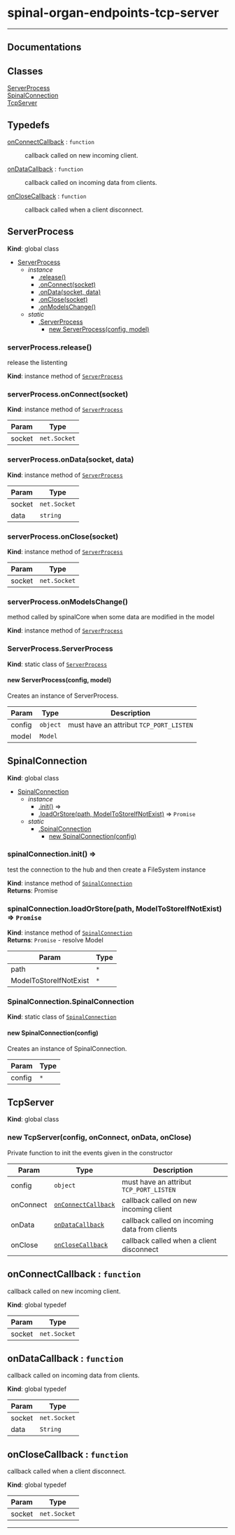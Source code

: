 # spinal-organ-endpoints-tcp-server



* * *

## Documentations

## Classes

<dl>
<dt><a href="#ServerProcess">ServerProcess</a></dt>
<dd></dd>
<dt><a href="#SpinalConnection">SpinalConnection</a></dt>
<dd></dd>
<dt><a href="#TcpServer">TcpServer</a></dt>
<dd></dd>
</dl>

## Typedefs

<dl>
<dt><a href="#onConnectCallback">onConnectCallback</a> : <code>function</code></dt>
<dd><p>callback called on new incoming client.</p>
</dd>
<dt><a href="#onDataCallback">onDataCallback</a> : <code>function</code></dt>
<dd><p>callback called on incoming data from clients.</p>
</dd>
<dt><a href="#onCloseCallback">onCloseCallback</a> : <code>function</code></dt>
<dd><p>callback called when a client disconnect.</p>
</dd>
</dl>

<a name="ServerProcess"></a>

## ServerProcess
**Kind**: global class  

* [ServerProcess](#ServerProcess)
    * _instance_
        * [.release()](#ServerProcess+release)
        * [.onConnect(socket)](#ServerProcess+onConnect)
        * [.onData(socket, data)](#ServerProcess+onData)
        * [.onClose(socket)](#ServerProcess+onClose)
        * [.onModelsChange()](#ServerProcess+onModelsChange)
    * _static_
        * [.ServerProcess](#ServerProcess.ServerProcess)
            * [new ServerProcess(config, model)](#new_ServerProcess.ServerProcess_new)

<a name="ServerProcess+release"></a>

### serverProcess.release()
release the listenting

**Kind**: instance method of [<code>ServerProcess</code>](#ServerProcess)  
<a name="ServerProcess+onConnect"></a>

### serverProcess.onConnect(socket)
**Kind**: instance method of [<code>ServerProcess</code>](#ServerProcess)  

| Param | Type |
| --- | --- |
| socket | <code>net.Socket</code> | 

<a name="ServerProcess+onData"></a>

### serverProcess.onData(socket, data)
**Kind**: instance method of [<code>ServerProcess</code>](#ServerProcess)  

| Param | Type |
| --- | --- |
| socket | <code>net.Socket</code> | 
| data | <code>string</code> | 

<a name="ServerProcess+onClose"></a>

### serverProcess.onClose(socket)
**Kind**: instance method of [<code>ServerProcess</code>](#ServerProcess)  

| Param | Type |
| --- | --- |
| socket | <code>net.Socket</code> | 

<a name="ServerProcess+onModelsChange"></a>

### serverProcess.onModelsChange()
method called by spinalCore when some data are modified in the model

**Kind**: instance method of [<code>ServerProcess</code>](#ServerProcess)  
<a name="ServerProcess.ServerProcess"></a>

### ServerProcess.ServerProcess
**Kind**: static class of [<code>ServerProcess</code>](#ServerProcess)  
<a name="new_ServerProcess.ServerProcess_new"></a>

#### new ServerProcess(config, model)
Creates an instance of ServerProcess.


| Param | Type | Description |
| --- | --- | --- |
| config | <code>object</code> | must have an attribut `TCP_PORT_LISTEN` |
| model | <code>Model</code> |  |

<a name="SpinalConnection"></a>

## SpinalConnection
**Kind**: global class  

* [SpinalConnection](#SpinalConnection)
    * _instance_
        * [.init()](#SpinalConnection+init) ⇒
        * [.loadOrStore(path, ModelToStoreIfNotExist)](#SpinalConnection+loadOrStore) ⇒ <code>Promise</code>
    * _static_
        * [.SpinalConnection](#SpinalConnection.SpinalConnection)
            * [new SpinalConnection(config)](#new_SpinalConnection.SpinalConnection_new)

<a name="SpinalConnection+init"></a>

### spinalConnection.init() ⇒
test the connection to the hub and then create a FileSystem instance

**Kind**: instance method of [<code>SpinalConnection</code>](#SpinalConnection)  
**Returns**: Promise  
<a name="SpinalConnection+loadOrStore"></a>

### spinalConnection.loadOrStore(path, ModelToStoreIfNotExist) ⇒ <code>Promise</code>
**Kind**: instance method of [<code>SpinalConnection</code>](#SpinalConnection)  
**Returns**: <code>Promise</code> - resolve Model  

| Param | Type |
| --- | --- |
| path | <code>\*</code> | 
| ModelToStoreIfNotExist | <code>\*</code> | 

<a name="SpinalConnection.SpinalConnection"></a>

### SpinalConnection.SpinalConnection
**Kind**: static class of [<code>SpinalConnection</code>](#SpinalConnection)  
<a name="new_SpinalConnection.SpinalConnection_new"></a>

#### new SpinalConnection(config)
Creates an instance of SpinalConnection.


| Param | Type |
| --- | --- |
| config | <code>\*</code> | 

<a name="TcpServer"></a>

## TcpServer
**Kind**: global class  
<a name="new_TcpServer_new"></a>

### new TcpServer(config, onConnect, onData, onClose)
Private function to init the events given in the constructor


| Param | Type | Description |
| --- | --- | --- |
| config | <code>object</code> | must have an attribut `TCP_PORT_LISTEN` |
| onConnect | [<code>onConnectCallback</code>](#onConnectCallback) | callback called on new incoming client |
| onData | [<code>onDataCallback</code>](#onDataCallback) | callback called on incoming data from clients |
| onClose | [<code>onCloseCallback</code>](#onCloseCallback) | callback called when a client disconnect |

<a name="onConnectCallback"></a>

## onConnectCallback : <code>function</code>
callback called on new incoming client.

**Kind**: global typedef  

| Param | Type |
| --- | --- |
| socket | <code>net.Socket</code> | 

<a name="onDataCallback"></a>

## onDataCallback : <code>function</code>
callback called on incoming data from clients.

**Kind**: global typedef  

| Param | Type |
| --- | --- |
| socket | <code>net.Socket</code> | 
| data | <code>String</code> | 

<a name="onCloseCallback"></a>

## onCloseCallback : <code>function</code>
callback called when a client disconnect.

**Kind**: global typedef  

| Param | Type |
| --- | --- |
| socket | <code>net.Socket</code> | 

* * *